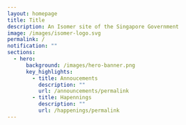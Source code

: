 ```yaml
---
layout: homepage
title: Title
description: An Isomer site of the Singapore Government
image: /images/isomer-logo.svg
permalink: /
notification: ""
sections:
  - hero:
      background: /images/hero-banner.png
      key_highlights:
        - title: Annoucements
          description: ""
          url: /announcements/permalink
        - title: Hapennings
          description: ""
          url: /happenings/permalink
---
```


